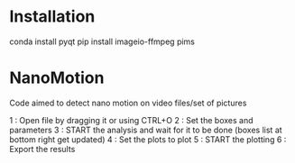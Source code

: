 # Installation

conda install pyqt
pip install imageio-ffmpeg pims


# NanoMotion

Code aimed to detect nano motion on video files/set of pictures


1 : Open file by dragging it or using CTRL+O
2 : Set the boxes and parameters
3 : START the analysis and wait for it to be done (boxes list at bottom right get updated)
4 : Set the plots to plot
5 : START the plotting
6 : Export the results 

